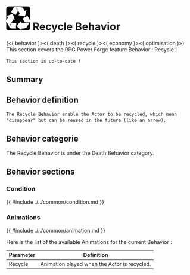 # ![behavior_icon.png](../../../../../../../media/user_manual/game_mecanics/behaviors/icons/Recycle.png) Recycle Behavior
(<( behavior )><( death )><( recycle )><( economy )><( optimisation )>)
This section covers the RPG Power Forge feature Behavior : Recycle !

```admonish success title="Oh yeah"
This section is up-to-date !
```

## Summary

## Behavior definition
```admonish summary title="Recycle Behavior"
The Recycle Behavior enable the Actor to be recycled, which mean "disappear" but can be reused in the future (like an arrow).
```

## Behavior categorie
The Recycle Behavior is under the Death Behavior category.

## Behavior sections

### Condition
{{ #include ./../common/condition.md }}

### Animations
{{ #include ./../common/animation.md }}

Here is the list of the available Animations for the current Behavior :

Parameter |Definition
---|---
Recycle|Animation played when the Actor is recycled.
